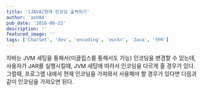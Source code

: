 ```yaml
---
title: '[JAVA]현재 인코딩 출력하기'
author: 'ash84'
pub_date: '2016-06-22'
description: ''
featured_image: ''
tags: ['CharSet', 'dev', 'encoding', 'euckr', 'Java', '자바']
---
```



<span style="font-size: 11pt; ">자바는 JVM 세팅을 통해서(이클립스를 통해서도 가능) 인코딩을 변경할 수 있는데, 사용자가 JAR를 실행시킬때, JVM 세팅에 따라서 인코딩을 다르게 줄 경우가 있다. 그럴때, 프로그램 내에서 현재 인코딩을 가져와서 사용해야 할 경우가 있다면 다음과 같이 인코딩을 가져오면 된다. </span>

<span style="font-size: 11pt; ">  
</span>

<script src="https://gist.github.com/3372001.js"></script>



